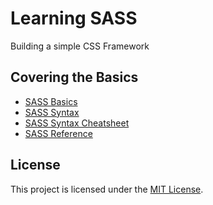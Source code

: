 # Learning SASS

Building a simple CSS Framework

## Covering the Basics

- [SASS Basics](http://www.sitepoint.com/sass-basics/)
- [SASS Syntax](http://www.sitepoint.com/sass-syntax/)
- [SASS Syntax Cheatsheet](http://www.sitepoint.com/sass-cheatsheet/)
- [SASS Reference](http://sass-lang.com/documentation/file.SASS_REFERENCE.html)

## License

This project is licensed under the [MIT License](http://opensource.org/licenses/MIT).